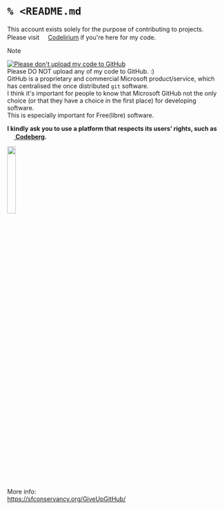 # `% <README.md`
This account exists solely for the purpose of contributing to projects.  
Please visit [<img src="https://code.doasu.dev/assets/img/logo.svg" height=16px>Codelirium](https://code.doasu.dev/doasu) if you're here for my code.

> [!NOTE]
> [![Please don't upload my code to GitHub](https://nogithub.codeberg.page/badge.svg)](https://nogithub.codeberg.page)  
> Please DO NOT upload any of my code to GitHub. :)  
> GitHub is a proprietary and commercial Microsoft product/service, which has centralised the once distributed `git` software.  
> I think it's important for people to know that Microsoft GitHub not the only choice (or that they have a choice in the first place) for developing software.  
> This is especially important for Free(libre) software.
>
> **I kindly ask you to use a platform that respects its users' rights, such as [<img src="https://codeberg.org/Codeberg/Design/raw/branch/main/logo/icon/svg/codeberg-logo_icon_blue.svg" width=16px> Codeberg](https://codeberg.org).**  

<img src="https://sfconservancy.org/img/GiveUpGitHub.svg" width=20%>

More info:  
https://sfconservancy.org/GiveUpGitHub/  
